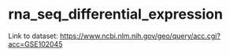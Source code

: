 # rna_seq_differential_expression

Link to dataset: https://www.ncbi.nlm.nih.gov/geo/query/acc.cgi?acc=GSE102045